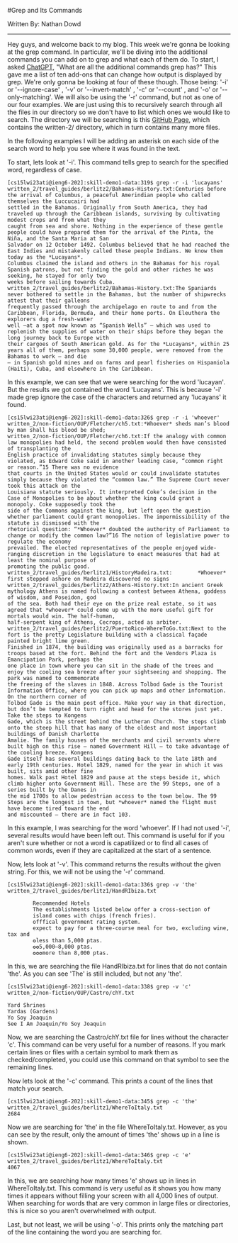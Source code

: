 #Grep and Its Commands

Written By: Nathan Dowd

---

Hey guys, and welcome back to my blog. This week we're gonna be looking at the grep command. In particular, we'll be diving into the additional commands you can add on to grep and what each of them do. To start, I asked [ChatGPT](https://chat.openai.com/chat), "What are all the additional commands grep has?" This gave me a list of ten add-ons that can change how output is displayed by grep. We're only gonna be looking at four of these though. Those being: '-i' or '--ignore-case' , '-v' or '--invert-match' , '-c' or '--count' , and '-o' or '--only-matching'. We will also be using the '-r' command, but not as one of our four examples. We are just using this to recursively search through all the files in our directory so we don't have to list which ones we would like to search. The directory we will be searching is this [GitHub Page](https://github.com/ucsd-cse15l-w23/skill-demo1-data), which contains the written-2/ directory, which in turn contains many more files.

In the following examples I will be adding an asterisk on each side of the search word to help you see where it was found in the text.

To start, lets look at '-i'. This command tells grep to search for the specified word, regardless of case. 

```
[cs15lwi23ati@ieng6-202]:skill-demo1-data:319$ grep -r -i 'lucayans'
written_2/travel_guides/berlitz2/Bahamas-History.txt:Centuries before the arrival of Columbus, a peaceful Amerindian people who called themselves the Luccucairi had
settled in the Bahamas. Originally from South America, they had traveled up through the Caribbean islands, surviving by cultivating modest crops and from what they
caught from sea and shore. Nothing in the experience of these gentle people could have prepared them for the arrival of the Pinta, the Niña, and the Santa Maria at San
Salvador on 12 October 1492. Columbus believed that he had reached the East Indies and mistakenly called these people Indians. We know them today as the *Lucayans*.
Columbus claimed the island and others in the Bahamas for his royal Spanish patrons, but not finding the gold and other riches he was seeking, he stayed for only two
weeks before sailing towards Cuba.
written_2/travel_guides/berlitz2/Bahamas-History.txt:The Spaniards never bothered to settle in the Bahamas, but the number of shipwrecks attest that their galleons
frequently passed through the archipelago en route to and from the Caribbean, Florida, Bermuda, and their home ports. On Eleuthera the explorers dug a fresh-water 
well —at a spot now known as “Spanish Wells” — which was used to replenish the supplies of water on their ships before they began the long journey back to Europe with
their cargoes of South American gold. As for the *Lucayans*, within 25 years all of them, perhaps some 30,000 people, were removed from the Bahamas to work — and die 
— in Spanish gold mines and on farms and pearl fisheries on Hispaniola (Haiti), Cuba, and elsewhere in the Caribbean.
```

In this example, we can see that we were searching for the word 'lucayan'. But the results we got contained the word 'Lucayans'. This is because '-i' made grep ignore the case of the characters and returned any 'lucayans' it found.

```
[cs15lwi23ati@ieng6-202]:skill-demo1-data:326$ grep -r -i 'whoever'
written_2/non-fiction/OUP/Fletcher/ch5.txt:*Whoever* sheds man’s blood by man shall his blood be shed;
written_2/non-fiction/OUP/Fletcher/ch6.txt:If the analogy with common law monopolies had held, the second problem would then have consisted of transplanting the
English practice of invalidating statutes simply because they violated, as Edward Coke said in another leading case, “common right or reason.”15 There was no evidence
that courts in the United States would or could invalidate statutes simply because they violated the “common law.” The Supreme Court never took this attack on the
Louisiana statute seriously. It interpreted Coke’s decision in the Case of Monopolies to be about whether the king could grant a monopoly. Coke supposedly took the
side of the Commons against the king, but left open the question whether parliament could grant monopolies. The impermissibility of the statute is dismissed with the
rhetorical question: “*Whoever* doubted the authority of Parliament to change or modify the common law?”16 The notion of legislative power to regulate the economy
prevailed. The elected representatives of the people enjoyed wide-ranging discretion in the legislature to enact measures that had at least the nominal purpose of
promoting the public good.
written_2/travel_guides/berlitz1/HistoryMadeira.txt:        *Whoever* first stepped ashore on Madeira discovered no signs
written_2/travel_guides/berlitz2/Athens-History.txt:In ancient Greek mythology Athens is named following a contest between Athena, goddess of wisdom, and Poseidon, god
of the sea. Both had their eye on the prize real estate, so it was agreed that *whoever* could come up with the more useful gift for mortals would win. The half-human,
half-serpent king of Athens, Cecrops, acted as arbiter. 
written_2/travel_guides/berlitz2/PuertoRico-WhereToGo.txt:Next to the fort is the pretty Legislature building with a classical façade painted bright lime green.
Finished in 1874, the building was originally used as a barracks for troops based at the fort. Behind the fort and the Vendors Plaza is Emancipation Park, perhaps the
one place in town where you can sit in the shade of the trees and enjoy the cooling sea breeze after your sightseeing and shopping. The park was named to commemorate
the freeing of the slaves in 1848. Across Tolbod Gade is the Tourist Information Office, where you can pick up maps and other information. On the northern corner of
Tolbod Gade is the main post office. Make your way in that direction, but don’t be tempted to turn right and head for the stores just yet. Take the steps to Kongens
Gade, which is the street behind the Lutheran Church. The steps climb onto the steep hill that has many of the oldest and most important buildings of Danish Charlotte
Amalie. The family houses of the merchants and civil servants where built high on this rise — named Government Hill — to take advantage of the cooling breeze. Kongens
Gade itself has several buildings dating back to the late 18th and early 19th centuries. Hotel 1829, named for the year in which it was built, sits amid other fine
homes. Walk past Hotel 1829 and pause at the steps beside it, which climb higher onto Government Hill. These are the 99 Steps, one of a series built by the Danes in
the mid 1700s to allow pedestrian access to the town below. The 99 Steps are the longest in town, but *whoever* named the flight must have become tired toward the end
and miscounted — there are in fact 103.
```

In this example, I was searching for the word 'whoever'. If I had not used '-i', several results would have been left out. This command is useful for if you aren't sure whether or not a word is capatilized or to find all cases of common words, even if they are capitalized at the start of a sentence.

Now, lets look at '-v'. This command returns the results without the given string. For this, we will not be using the '-r' command.

```
[cs15lwi23ati@ieng6-202]:skill-demo1-data:336$ grep -v 'the'  written_2/travel_guides/berlitz1/HandRIbiza.txt

        Recommended Hotels
        The establishments listed below offer a cross-section of
        island comes with chips (french fries).
        offfical government rating system.
        expect to pay for a three-course meal for two, excluding wine, tax and
        ✪less than 5,000 ptas.
        ✪✪5,000–8,000 ptas.
        ✪✪✪more than 8,000 ptas.
```

In this, we are searching the file HandRIbiza.txt for lines that do not contain 'the'. As you can see 'The' is still included, but not any 'the'.

```
[cs15lwi23ati@ieng6-202]:skill-demo1-data:338$ grep -v 'c' written_2/non-fiction/OUP/Castro/chY.txt

Yard Shrines
Yardas (Gardens)
Yo Soy Joaquin
See I Am Joaquin/Yo Soy Joaquin
```

Now, we are searching the Castro/chY.txt file for lines without the character 'c'. This command can be very useful for a number of reasons. If you mark certain lines or files with a certain symbol to mark them as checked/completed, you could use this command on that symbol to see the remaining lines.

Now lets look at the '-c' command. This prints a count of the lines that match your search.

```
[cs15lwi23ati@ieng6-202]:skill-demo1-data:345$ grep -c 'the'  written_2/travel_guides/berlitz1/WhereToItaly.txt
2684
```

Now we are searching for 'the' in the file WhereToItaly.txt. However, as you can see by the result, only the amount of times 'the' shows up in a line is shown.

```
[cs15lwi23ati@ieng6-202]:skill-demo1-data:346$ grep -c 'e'  written_2/travel_guides/berlitz1/WhereToItaly.txt
4067
```

In this, we are searching how many times 'e' shows up in lines in WhereToItaly.txt. This command is very useful as it shows you how many times it appears without filling your screen with all 4,000 lines of output. When searching for words that are very common in large files or directories, this is nice so you aren't overwhelmed with output.

Last, but not least, we will be using '-o'. This prints only the matching part of the line containing the word you are searching for.
